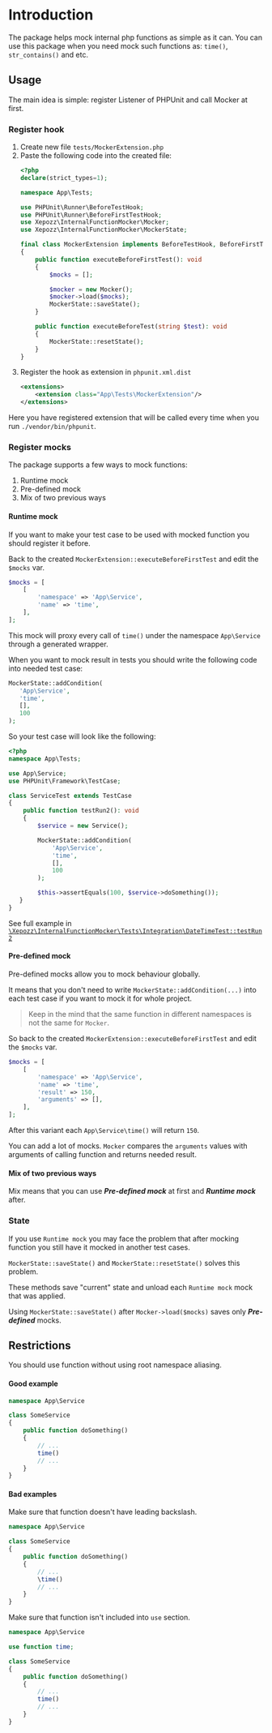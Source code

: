 # Introduction

The package helps mock internal php functions as simple as it can. You can use this package when you need mock such
functions as: `time()`, `str_contains()` and etc.

## Usage

The main idea is simple: register Listener of PHPUnit and call Mocker at first.

### Register hook

1. Create new file `tests/MockerExtension.php`
2. Paste the following code into the created file:
    ```php
    <?php
    declare(strict_types=1);
    
    namespace App\Tests;
    
    use PHPUnit\Runner\BeforeTestHook;
    use PHPUnit\Runner\BeforeFirstTestHook;
    use Xepozz\InternalFunctionMocker\Mocker;
    use Xepozz\InternalFunctionMocker\MockerState;
    
    final class MockerExtension implements BeforeTestHook, BeforeFirstTestHook
    {
        public function executeBeforeFirstTest(): void
        {
            $mocks = [];
    
            $mocker = new Mocker();
            $mocker->load($mocks);
            MockerState::saveState();
        }
   
        public function executeBeforeTest(string $test): void
        {
            MockerState::resetState();
        }
    }
    ```
3. Register the hook as extension in `phpunit.xml.dist`
    ```xml
    <extensions>
        <extension class="App\Tests\MockerExtension"/>
    </extensions>
    ```

Here you have registered extension that will be called every time when you run `./vendor/bin/phpunit`.

### Register mocks

The package supports a few ways to mock functions:

1. Runtime mock
2. Pre-defined mock
3. Mix of two previous ways

#### Runtime mock

If you want to make your test case to be used with mocked function you should register it before.

Back to the created `MockerExtension::executeBeforeFirstTest` and edit the `$mocks` var.

```php
$mocks = [
    [
        'namespace' => 'App\Service',
        'name' => 'time',
    ],
];
```

This mock will proxy every call of `time()` under the namespace `App\Service` through a generated wrapper.

When you want to mock result in tests you should write the following code into needed test case:

```php
MockerState::addCondition(
   'App\Service',
   'time',
   [],
   100
);
```

So your test case will look like the following:

```php
<?php
namespace App\Tests;

use App\Service;
use PHPUnit\Framework\TestCase;

class ServiceTest extends TestCase
{
    public function testRun2(): void
    {
        $service = new Service();

        MockerState::addCondition(
            'App\Service',
            'time',
            [],
            100
        );

        $this->assertEquals(100, $service->doSomething());
   }
}
```

See full example
in [`\Xepozz\InternalFunctionMocker\Tests\Integration\DateTimeTest::testRun2`](tests/Integration/DateTimeTest.php)

#### Pre-defined mock

Pre-defined mocks allow you to mock behaviour globally.

It means that you don't need to write `MockerState::addCondition(...)` into each test case if you want to mock it for
whole project.

> Keep in the mind that the same function in different namespaces is not the same for `Mocker`.

So back to the created `MockerExtension::executeBeforeFirstTest` and edit the `$mocks` var.

```php
$mocks = [
    [
        'namespace' => 'App\Service',
        'name' => 'time',
        'result' => 150,
        'arguments' => [],
    ],
];
```

After this variant each `App\Service\time()` will return `150`.

You can add a lot of mocks. `Mocker` compares the `arguments` values with arguments of calling function and returns
needed result.

#### Mix of two previous ways

Mix means that you can use **_Pre-defined mock_** at first and **_Runtime mock_** after.

### State

If you use `Runtime mock` you may face the problem that after mocking function you still have it mocked in another test
cases.

`MockerState::saveState()` and `MockerState::resetState()` solves this problem.

These methods save "current" state and unload each `Runtime mock` mock that was applied.

Using `MockerState::saveState()` after `Mocker->load($mocks)` saves only **_Pre-defined_** mocks.

## Restrictions

You should use function without using root namespace aliasing.

#### Good example

```php
namespace App\Service

class SomeService
{
    public function doSomething()
    {
        // ...
        time()
        // ...
    }
}
```

#### Bad examples

Make sure that function doesn't have leading backslash.

```php
namespace App\Service

class SomeService
{
    public function doSomething()
    {
        // ...
        \time()
        // ...
    }
}
```

Make sure that function isn't included into `use` section.

```php
namespace App\Service

use function time;

class SomeService
{
    public function doSomething()
    {
        // ...
        time()
        // ...
    }
}
```